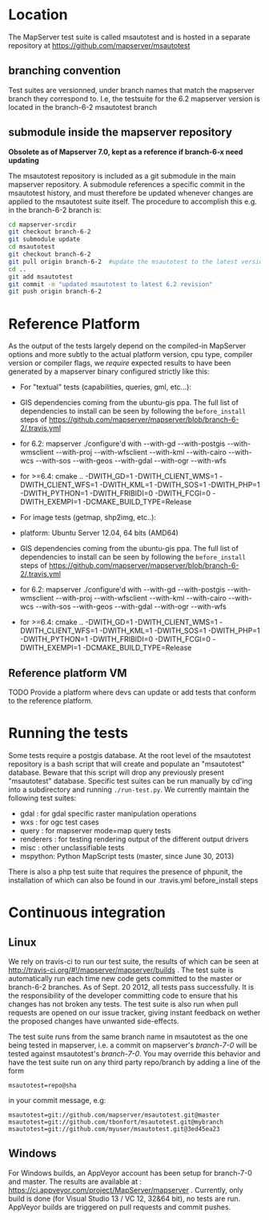 # Location

The MapServer test suite is called msautotest and is hosted in a separate repository at https://github.com/mapserver/msautotest

## branching convention

Test suites are versionned, under branch names that match the mapserver branch they correspond to. I.e, the testsuite for the 6.2 mapserver version is located in the branch-6-2 msautotest branch

## submodule inside the mapserver repository

**Obsolete as of Mapserver 7.0, kept as a reference if branch-6-x need updating**

The msautotest repository is included as a git submodule in the main mapserver repository. A submodule references a specific commit in the msautotest history, and must therefore be updated whenever changes are applied to the msautotest suite itself. The procedure to accomplish this e.g. in the branch-6-2 branch is:

```bash
cd mapserver-srcdir
git checkout branch-6-2
git submodule update
cd msautotest
git checkout branch-6-2
git pull origin branch-6-2  #update the msautotest to the latest version for the current branch
cd ..
git add msautotest
git commit -m "updated msautotest to latest 6.2 revision"
git push origin branch-6-2
```

# Reference Platform

As the output of the tests largely depend on the compiled-in MapServer options and more subtly to the actual platform version, cpu type, compiler version or compiler flags, we *require* expected results to have been generated by a mapserver binary configured strictly like this:

- For "textual" tests (capabilities, queries, gml, etc...):
 - GIS dependencies coming from the ubuntu-gis ppa. The full list of dependencies to install can be seen by following the ```before_install``` steps of https://github.com/mapserver/mapserver/blob/branch-6-2/.travis.yml
 - for 6.2: mapserver ./configure'd with --with-gd --with-postgis --with-wmsclient --with-proj --with-wfsclient --with-kml --with-cairo --with-wcs --with-sos --with-geos --with-gdal --with-ogr --with-wfs
 - for >=6.4: cmake .. -DWITH_GD=1 -DWITH_CLIENT_WMS=1 -DWITH_CLIENT_WFS=1 -DWITH_KML=1 -DWITH_SOS=1 -DWITH_PHP=1 -DWITH_PYTHON=1 -DWITH_FRIBIDI=0 -DWITH_FCGI=0 -DWITH_EXEMPI=1 -DCMAKE_BUILD_TYPE=Release

- For image tests (getmap, shp2img, etc..):
 - platform: Ubuntu Server 12.04, 64 bits (AMD64)
 - GIS dependencies coming from the ubuntu-gis ppa. The full list of dependencies to install can be seen by following the ```before_install``` steps of https://github.com/mapserver/mapserver/blob/branch-6-2/.travis.yml
 - for 6.2: mapserver ./configure'd with --with-gd --with-postgis --with-wmsclient --with-proj --with-wfsclient --with-kml --with-cairo --with-wcs --with-sos --with-geos --with-gdal --with-ogr --with-wfs
 - for >=6.4: cmake .. -DWITH_GD=1 -DWITH_CLIENT_WMS=1 -DWITH_CLIENT_WFS=1 -DWITH_KML=1 -DWITH_SOS=1 -DWITH_PHP=1 -DWITH_PYTHON=1 -DWITH_FRIBIDI=0 -DWITH_FCGI=0 -DWITH_EXEMPI=1 -DCMAKE_BUILD_TYPE=Release

## Reference platform VM
TODO
Provide a platform where devs can update or add tests that conform to the reference platform.

# Running the tests

Some tests require a postgis database. At the root level of the msautotest repository is a bash script that will create and populate an "msautotest" database. Beware that this script will drop any previously present "msautotest" database.
Specific test suites can be run manually by cd'ing into a subdirectory and running ```./run-test.py```. We currently maintain the following test suites:
- gdal : for gdal specific raster manipulation operations
- wxs : for ogc test cases
- query : for mapserver mode=map query tests
- renderers : for testing rendering output of the different output drivers 
- misc : other unclassifiable tests
- mspython: Python MapScript tests (master, since June 30, 2013)

There is also a php test suite that requires the presence of phpunit, the installation of which can also be found in our .travis.yml before_install steps

# Continuous integration

## Linux

We rely on travis-ci to run our test suite, the results of which can be seen at http://travis-ci.org/#!/mapserver/mapserver/builds .
The test suite is automatically run each time new code gets committed to the master or branch-6-2 branches. As of Sept. 20 2012, all tests pass successfully. It is the responsibility of the developer committing code to  ensure that his changes has not broken any tests. The test suite is also run when pull requests are opened on our issue tracker, giving instant feedback on wether the proposed changes have unwanted side-effects.

The test suite runs from the same branch name in msautotest as the one being tested in mapserver, i.e. a commit on mapserver's *branch-7-0* will be tested against msautotest's *branch-7-0*. You may override this behavior and have the test suite run on any third party repo/branch by adding a line of the form

    msautotest=repo@sha

in your commit message, e.g:

    msautotest=git://github.com/mapserver/msautotest.git@master
    msautotest=git://github.com/tbonfort/msautotest.git@mybranch
    msautotest=git://github.com/myuser/msautotest.git@3ed45ea23

## Windows

For Windows builds, an AppVeyor account has been setup for branch-7-0 and master. The results are available at : https://ci.appveyor.com/project/MapServer/mapserver . Currently, only build is done (for Visual Studio 13 / VC 12, 32&64 bit), no tests are run.
AppVeyor builds are triggered on pull requests and commit pushes.